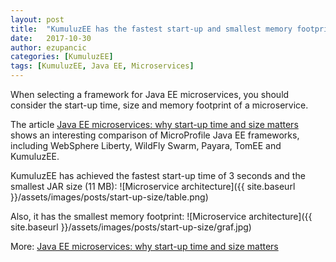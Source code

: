 ```yaml
---
layout: post
title:  "KumuluzEE has the fastest start-up and smallest memory footprint"
date:   2017-10-30
author: ezupancic
categories: [KumuluzEE]
tags: [KumuluzEE, Java EE, Microservices]
---
```


When selecting a framework for Java EE microservices, you should consider the start-up time, size and memory footprint of a microservice. 

The article [Java EE microservices: why start-up time and size matters]( https://www.linkedin.com/pulse/java-ee-microservices-why-start-up-time-size-matters-matjaz-b-juric/) shows an interesting comparison of MicroProfile Java EE frameworks, including WebSphere Liberty, WildFly Swarm, Payara, TomEE and KumuluzEE.

KumuluzEE has achieved the fastest start-up time of 3 seconds and the smallest JAR size (11 MB):
![Microservice architecture]({{ site.baseurl }}/assets/images/posts/start-up-size/table.png)

Also, it has the smallest memory footprint:
![Microservice architecture]({{ site.baseurl }}/assets/images/posts/start-up-size/graf.jpg)

More: [Java EE microservices: why start-up time and size matters]( https://www.linkedin.com/pulse/java-ee-microservices-why-start-up-time-size-matters-matjaz-b-juric/) 
